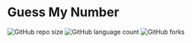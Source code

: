﻿# Guess My Number

![GitHub repo size](https://img.shields.io/github/repo-size/LucasRossatto/Jogo-GuessMyNumber?style=for-the-badge)
![GitHub language count](https://img.shields.io/github/languages/count/LucasRossatto/Jogo-GuessMyNumber?style=for-the-badge)
![GitHub forks](https://img.shields.io/github/forks/LucasRossatto/Jogo-GuessMyNumber?style=for-the-badge) 


